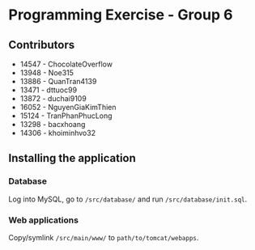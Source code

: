 # Programming Exercise - Group 6

## Contributors

- 14547 - ChocolateOverflow
- 13948 - Noe315
- 13886 - QuanTran4139
- 13471 - dttuoc99
- 13872 - duchai9109
- 16052 - NguyenGiaKimThien
- 15124 - TranPhanPhucLong
- 13298 - bacxhoang
- 14306 - khoiminhvo32

## Installing the application

### Database

Log into MySQL, go to `/src/database/` and run `/src/database/init.sql`.

### Web applications

Copy/symlink `/src/main/www/` to `path/to/tomcat/webapps`.
